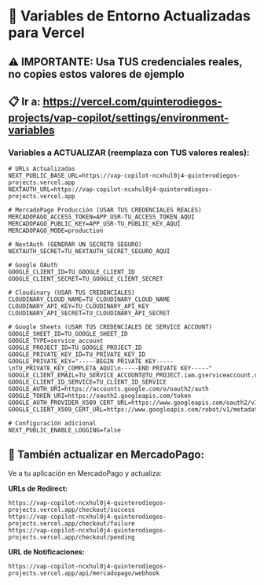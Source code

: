 # 🔧 Variables de Entorno Actualizadas para Vercel

## ⚠️ IMPORTANTE: Usa TUS credenciales reales, no copies estos valores de ejemplo

## 📋 Ir a: https://vercel.com/quinterodiegos-projects/vap-copilot/settings/environment-variables

### Variables a ACTUALIZAR (reemplaza con TUS valores reales):

```env
# URLs Actualizadas
NEXT_PUBLIC_BASE_URL=https://vap-copilot-ncxhul0j4-quinterodiegos-projects.vercel.app
NEXTAUTH_URL=https://vap-copilot-ncxhul0j4-quinterodiegos-projects.vercel.app

# MercadoPago Producción (USAR TUS CREDENCIALES REALES)
MERCADOPAGO_ACCESS_TOKEN=APP_USR-TU_ACCESS_TOKEN_AQUI
MERCADOPAGO_PUBLIC_KEY=APP_USR-TU_PUBLIC_KEY_AQUI
MERCADOPAGO_MODE=production

# NextAuth (GENERAR UN SECRETO SEGURO)
NEXTAUTH_SECRET=TU_NEXTAUTH_SECRET_SEGURO_AQUI

# Google OAuth
GOOGLE_CLIENT_ID=TU_GOOGLE_CLIENT_ID
GOOGLE_CLIENT_SECRET=TU_GOOGLE_CLIENT_SECRET

# Cloudinary (USAR TUS CREDENCIALES)
CLOUDINARY_CLOUD_NAME=TU_CLOUDINARY_CLOUD_NAME
CLOUDINARY_API_KEY=TU_CLOUDINARY_API_KEY
CLOUDINARY_API_SECRET=TU_CLOUDINARY_API_SECRET

# Google Sheets (USAR TUS CREDENCIALES DE SERVICE ACCOUNT)
GOOGLE_SHEET_ID=TU_GOOGLE_SHEET_ID
GOOGLE_TYPE=service_account
GOOGLE_PROJECT_ID=TU_GOOGLE_PROJECT_ID
GOOGLE_PRIVATE_KEY_ID=TU_PRIVATE_KEY_ID
GOOGLE_PRIVATE_KEY="-----BEGIN PRIVATE KEY-----\nTU_PRIVATE_KEY_COMPLETA_AQUI\n-----END PRIVATE KEY-----"
GOOGLE_CLIENT_EMAIL=TU_SERVICE_ACCOUNT@TU_PROJECT.iam.gserviceaccount.com
GOOGLE_CLIENT_ID_SERVICE=TU_CLIENT_ID_SERVICE
GOOGLE_AUTH_URI=https://accounts.google.com/o/oauth2/auth
GOOGLE_TOKEN_URI=https://oauth2.googleapis.com/token
GOOGLE_AUTH_PROVIDER_X509_CERT_URL=https://www.googleapis.com/oauth2/v1/certs
GOOGLE_CLIENT_X509_CERT_URL=https://www.googleapis.com/robot/v1/metadata/x509/TU_SERVICE_ACCOUNT

# Configuración adicional
NEXT_PUBLIC_ENABLE_LOGGING=false
```

## 🔄 También actualizar en MercadoPago:

Ve a tu aplicación en MercadoPago y actualiza:

**URLs de Redirect:**
```
https://vap-copilot-ncxhul0j4-quinterodiegos-projects.vercel.app/checkout/success
https://vap-copilot-ncxhul0j4-quinterodiegos-projects.vercel.app/checkout/failure
https://vap-copilot-ncxhul0j4-quinterodiegos-projects.vercel.app/checkout/pending
```

**URL de Notificaciones:**
```
https://vap-copilot-ncxhul0j4-quinterodiegos-projects.vercel.app/api/mercadopago/webhook
```

